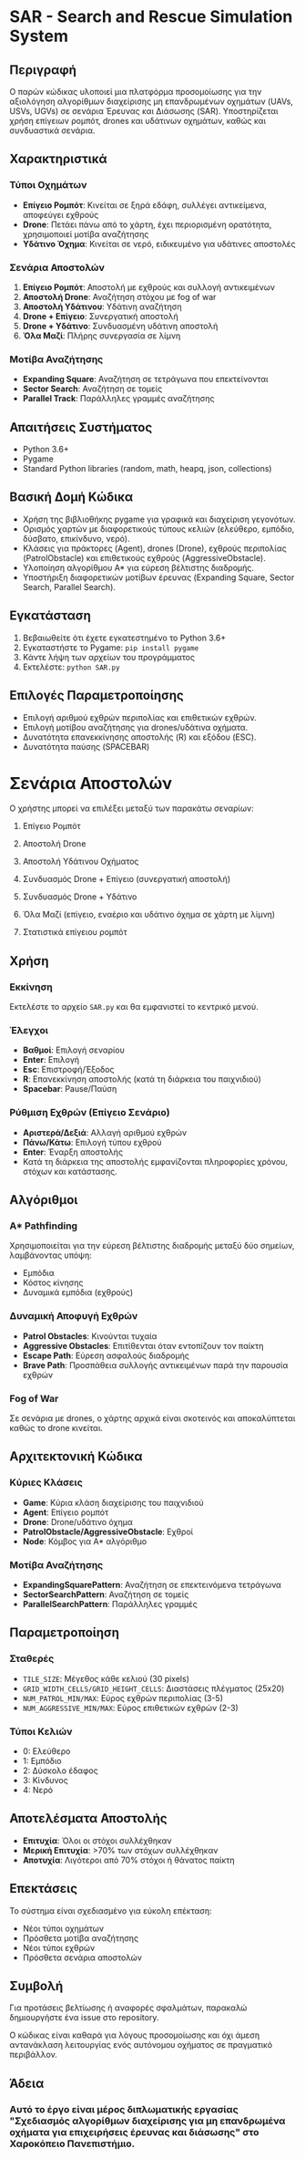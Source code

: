 # SAR - Search and Rescue Simulation System

## Περιγραφή
Ο παρών κώδικας υλοποιεί μια πλατφόρμα προσομοίωσης για την αξιολόγηση αλγορίθμων 
διαχείρισης μη επανδρωμένων οχημάτων (UAVs, USVs, UGVs) σε σενάρια Έρευνας και Διάσωσης (SAR). 
Υποστηρίζεται χρήση επίγειων ρομπότ, drones και υδάτινων οχημάτων, καθώς και συνδυαστικά σενάρια.

## Χαρακτηριστικά

### Τύποι Οχημάτων
- **Επίγειο Ρομπότ**: Κινείται σε ξηρά εδάφη, συλλέγει αντικείμενα, αποφεύγει εχθρούς
- **Drone**: Πετάει πάνω από το χάρτη, έχει περιορισμένη ορατότητα, χρησιμοποιεί μοτίβα αναζήτησης
- **Υδάτινο Όχημα**: Κινείται σε νερό, ειδικευμένο για υδάτινες αποστολές

### Σενάρια Αποστολών
1. **Επίγειο Ρομπότ**: Αποστολή με εχθρούς και συλλογή αντικειμένων
2. **Αποστολή Drone**: Αναζήτηση στόχου με fog of war
3. **Αποστολή Υδάτινου**: Υδάτινη αναζήτηση
4. **Drone + Επίγειο**: Συνεργατική αποστολή
5. **Drone + Υδάτινο**: Συνδυασμένη υδάτινη αποστολή
6. **Όλα Μαζί**: Πλήρης συνεργασία σε λίμνη

### Μοτίβα Αναζήτησης
- **Expanding Square**: Αναζήτηση σε τετράγωνα που επεκτείνονται
- **Sector Search**: Αναζήτηση σε τομείς
- **Parallel Track**: Παράλληλες γραμμές αναζήτησης

## Απαιτήσεις Συστήματος
- Python 3.6+
- Pygame
- Standard Python libraries (random, math, heapq, json, collections)

## Βασική Δομή Κώδικα
- Χρήση της βιβλιοθήκης pygame για γραφικά και διαχείριση γεγονότων.
- Ορισμός χαρτών με διαφορετικούς τύπους κελιών (ελεύθερο, εμπόδιο, δύσβατο, επικίνδυνο, νερό).
- Κλάσεις για πράκτορες (Agent), drones (Drone), εχθρούς περιπολίας (PatrolObstacle) και επιθετικούς εχθρούς (AggressiveObstacle).  
- Υλοποίηση αλγορίθμου A* για εύρεση βέλτιστης διαδρομής. 
- Υποστήριξη διαφορετικών μοτίβων έρευνας (Expanding Square, Sector Search, Parallel Search).

## Εγκατάσταση
1. Βεβαιωθείτε ότι έχετε εγκατεστημένο το Python 3.6+
2. Εγκαταστήστε το Pygame: `pip install pygame`
3. Κάντε λήψη των αρχείων του προγράμματος
4. Εκτελέστε: `python SAR.py`

## Επιλογές Παραμετροποίησης
- Επιλογή αριθμού εχθρών περιπολίας και επιθετικών εχθρών.
- Επιλογή μοτίβου αναζήτησης για drones/υδάτινα οχήματα.
- Δυνατότητα επανεκκίνησης αποστολής (R) και εξόδου (ESC).
- Δυνατότητα παύσης (SPACEBAR)

# Σενάρια Αποστολών
Ο χρήστης μπορεί να επιλέξει μεταξύ των παρακάτω σεναρίων:
1. Επίγειο Ρομπότ
2. Αποστολή Drone
3. Αποστολή Υδάτινου Οχήματος
4. Συνδυασμός Drone + Επίγειο (συνεργατική αποστολή)
5. Συνδυασμός Drone + Υδάτινο
6. Όλα Μαζί (επίγειο, εναέριο και υδάτινο όχημα σε χάρτη με λίμνη)

7. Στατιστικά επίγειου ρομπότ


## Χρήση

### Εκκίνηση
Εκτελέστε το αρχείο `SAR.py` και θα εμφανιστεί το κεντρικό μενού.

### Έλεγχοι
- **Βαθμοί**: Επιλογή σεναρίου
- **Enter**: Επιλογή
- **Esc**: Επιστροφή/Έξοδος
- **R**: Επανεκκίνηση αποστολής (κατά τη διάρκεια του παιχνιδιού)
- **Spacebar**: Pause/Παύση

### Ρύθμιση Εχθρών (Επίγειο Σενάριο)
- **Αριστερά/Δεξιά**: Αλλαγή αριθμού εχθρών
- **Πάνω/Κάτω**: Επιλογή τύπου εχθρού
- **Enter**: Έναρξη αποστολής
- Κατά τη διάρκεια της αποστολής εμφανίζονται πληροφορίες χρόνου, στόχων και κατάστασης.

## Αλγόριθμοι

### A* Pathfinding
Χρησιμοποιείται για την εύρεση βέλτιστης διαδρομής μεταξύ δύο σημείων, λαμβάνοντας υπόψη:
- Εμπόδια
- Κόστος κίνησης
- Δυναμικά εμπόδια (εχθρούς)

### Δυναμική Αποφυγή Εχθρών
- **Patrol Obstacles**: Κινούνται τυχαία
- **Aggressive Obstacles**: Επιτίθενται όταν εντοπίζουν τον παίκτη
- **Escape Path**: Εύρεση ασφαλούς διαδρομής
- **Brave Path**: Προσπάθεια συλλογής αντικειμένων παρά την παρουσία εχθρών

### Fog of War
Σε σενάρια με drones, ο χάρτης αρχικά είναι σκοτεινός και αποκαλύπτεται καθώς το drone κινείται.

## Αρχιτεκτονική Κώδικα

### Κύριες Κλάσεις
- **Game**: Κύρια κλάση διαχείρισης του παιχνιδιού
- **Agent**: Επίγειο ρομπότ
- **Drone**: Drone/υδάτινο όχημα
- **PatrolObstacle/AggressiveObstacle**: Εχθροί
- **Node**: Κόμβος για A* αλγόριθμο

### Μοτίβα Αναζήτησης
- **ExpandingSquarePattern**: Αναζήτηση σε επεκτεινόμενα τετράγωνα
- **SectorSearchPattern**: Αναζήτηση σε τομείς
- **ParallelSearchPattern**: Παράλληλες γραμμές

## Παραμετροποίηση

### Σταθερές
- `TILE_SIZE`: Μέγεθος κάθε κελιού (30 pixels)
- `GRID_WIDTH_CELLS/GRID_HEIGHT_CELLS`: Διαστάσεις πλέγματος (25x20)
- `NUM_PATROL_MIN/MAX`: Εύρος εχθρών περιπολίας (3-5)
- `NUM_AGGRESSIVE_MIN/MAX`: Εύρος επιθετικών εχθρών (2-3)

### Τύποι Κελιών
- 0: Ελεύθερο
- 1: Εμπόδιο
- 2: Δύσκολο έδαφος
- 3: Κίνδυνος
- 4: Νερό

## Αποτελέσματα Αποστολής
- **Επιτυχία**: Όλοι οι στόχοι συλλέχθηκαν
- **Μερική Επιτυχία**: >70% των στόχων συλλέχθηκαν
- **Αποτυχία**: Λιγότεροι από 70% στόχοι ή θάνατος παίκτη

## Επεκτάσεις
Το σύστημα είναι σχεδιασμένο για εύκολη επέκταση:
- Νέοι τύποι οχημάτων
- Πρόσθετα μοτίβα αναζήτησης
- Νέοι τύποι εχθρών
- Πρόσθετα σενάρια αποστολών

## Συμβολή
Για προτάσεις βελτίωσης ή αναφορές σφαλμάτων, παρακαλώ δημιουργήστε ένα issue στο repository.

Ο κώδικας είναι καθαρά για λόγους προσομοίωσης και όχι άμεση αντανάκλαση λειτουργίας ενός αυτόνομου οχήματος σε πραγματικό περιβάλλον. 

## Άδεια
### Αυτό το έργο είναι μέρος διπλωματικής εργασίας "Σχεδιασμός αλγορίθμων διαχείρισης για μη επανδρωμένα οχήματα για επιχειρήσεις έρευνας και διάσωσης" στο Χαροκόπειο Πανεπιστήμιο.

